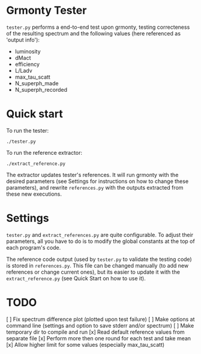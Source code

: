 # Grmonty Tester

`tester.py` performs a end-to-end test upon grmonty, testing correcteness of the resulting spectrum and the following values (here referenced as 'output info'):
- luminosity
- dMact
- efficiency
- L/Ladv
- max_tau_scatt
- N_superph_made
- N_superph_recorded

# Quick start
To run the tester:

    ./tester.py

To run the reference extractor:

    ./extract_reference.py

The extractor updates tester's references. It will run grmonty with the desired parameters (see Settings for instructions on how to change these parameters), and rewrite `references.py` with the outputs extracted from these new executions.

# Settings
`tester.py` and `extract_references.py` are quite configurable.  To adjust their parameters, all you have to do is to modify the global constants at the top of each program's code.

The reference code output (used by `tester.py` to validate the testing code) is stored in `references.py`. This file can be changed manually (to add new references or change current ones), but its easier to update it with the `extract_reference.py` (see Quick Start on how to use it).

# TODO

[ ] Fix spectrum difference plot (plotted upon test failure)
[ ] Make options at command line (settings and option to save stderr and/or spectrum)
[ ] Make temporary dir to compile and run
[x] Read default reference values from separate file
[x] Perform more then one round for each test and take mean
[x] Allow higher limit for some values (especially max_tau_scatt)
